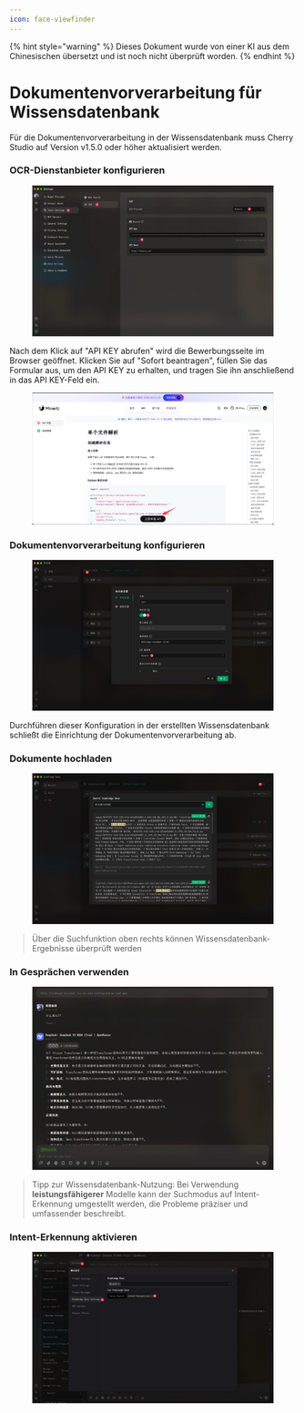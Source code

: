 ```yaml
---
icon: face-viewfinder
---
```


{% hint style="warning" %}
Dieses Dokument wurde von einer KI aus dem Chinesischen übersetzt und ist noch nicht überprüft worden.
{% endhint %}

# Dokumentenvorverarbeitung für Wissensdatenbank

Für die Dokumentenvorverarbeitung in der Wissensdatenbank muss Cherry Studio auf Version v1.5.0 oder höher aktualisiert werden.

### OCR-Dienstanbieter konfigurieren

<figure><img src="../.gitbook/assets/CleanShot 2025-06-03 at 11.50.10@2x (1).jpg" alt=""><figcaption></figcaption></figure>

Nach dem Klick auf "API KEY abrufen" wird die Bewerbungsseite im Browser geöffnet. Klicken Sie auf "Sofort beantragen", füllen Sie das Formular aus, um den API KEY zu erhalten, und tragen Sie ihn anschließend in das API KEY-Feld ein.

<figure><img src="../.gitbook/assets/CleanShot 2025-06-03 at 11.51.55@2x.jpg" alt=""><figcaption></figcaption></figure>

### Dokumentenvorverarbeitung konfigurieren

<figure><img src="../.gitbook/assets/CleanShot 2025-06-03 at 20.01.03@2x.jpg" alt=""><figcaption></figcaption></figure>

Durchführen dieser Konfiguration in der erstellten Wissensdatenbank schließt die Einrichtung der Dokumentenvorverarbeitung ab.

### Dokumente hochladen

<figure><img src="../.gitbook/assets/CleanShot 2025-06-03 at 12.01.59@2x.jpg" alt=""><figcaption></figcaption></figure>

> Über die Suchfunktion oben rechts können Wissensdatenbank-Ergebnisse überprüft werden

### In Gesprächen verwenden

<figure><img src="../.gitbook/assets/CleanShot 2025-06-03 at 14.11.00@2x.jpg" alt=""><figcaption></figcaption></figure>

> Tipp zur Wissensdatenbank-Nutzung: Bei Verwendung **leistungsfähigerer** Modelle kann der Suchmodus auf Intent-Erkennung umgestellt werden, die Probleme präziser und umfassender beschreibt.

### Intent-Erkennung aktivieren

<figure><img src="../.gitbook/assets/CleanShot 2025-06-03 at 14.12.47@2x.jpg" alt=""><figcaption></figcaption></figure>